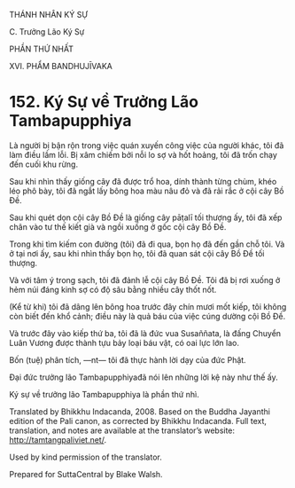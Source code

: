 THÁNH NHÂN KÝ SỰ

C. Trưởng Lão Ký Sự

PHẦN THỨ NHẤT

XVI. PHẨM BANDHUJĪVAKA

# 152\. Ký Sự về Trưởng Lão Tambapupphiya

Là người bị bận rộn trong việc quán xuyến công việc của người khác, tôi đã làm điều lầm lỗi. Bị xâm chiếm bởi nỗi lo sợ và hốt hoảng, tôi đã trốn chạy đến cuối khu rừng.

Sau khi nhìn thấy giống cây đã được trổ hoa, dính thành từng chùm, khéo léo phô bày, tôi đã ngắt lấy bông hoa màu nâu đỏ và đã rải rắc ở cội cây Bồ Đề.

Sau khi quét dọn cội cây Bồ Đề là giống cây pāṭalī tối thượng ấy, tôi đã xếp chân vào tư thế kiết già và ngồi xuống ở gốc cội cây Bồ Đề.

Trong khi tìm kiếm con đường (tôi) đã đi qua, bọn họ đã đến gần chỗ tôi. Và ở tại nơi ấy, sau khi nhìn thấy bọn họ, tôi đã quan sát cội cây Bồ Đề tối thượng.

Và với tâm ý trong sạch, tôi đã đảnh lễ cội cây Bồ Đề. Tôi đã bị rơi xuống ở hẻm núi đáng kinh sợ có độ sâu bằng nhiều cây thốt nốt.

(Kể từ khi) tôi đã dâng lên bông hoa trước đây chín mươi mốt kiếp, tôi không còn biết đến khổ cảnh; điều này là quả báu của việc cúng dường cội Bồ Đề.

Và trước đây vào kiếp thứ ba, tôi đã là đức vua Susaññata, là đấng Chuyển Luân Vương được thành tựu bảy loại báu vật, có oai lực lớn lao.

Bốn (tuệ) phân tích, ―nt― tôi đã thực hành lời dạy của đức Phật.

Đại đức trưởng lão Tambapupphiyađã nói lên những lời kệ này như thế ấy.

Ký sự về trưởng lão Tambapupphiya là phần thứ nhì.

Translated by Bhikkhu Indacanda, 2008. Based on the Buddha Jayanthi edition of the Pali canon, as corrected by Bhikkhu Indacanda. Full text, translation, and notes are available at the translator’s website: http://tamtangpaliviet.net/.

Used by kind permission of the translator.

Prepared for SuttaCentral by Blake Walsh.
